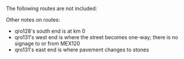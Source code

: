 The following routes are not included:

Other notes on routes:
* qro128's south end is at km 0
* qro131's west end is where the street becomes one-way; there is no signage to or from MEX120
* qro131's east end is where pavement changes to stones
